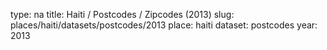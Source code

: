 type: na
title: Haiti / Postcodes / Zipcodes (2013)
slug: places/haiti/datasets/postcodes/2013
place: haiti
dataset: postcodes
year: 2013

